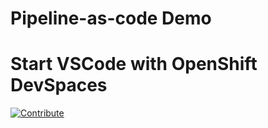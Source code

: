 # Pipeline-as-code Demo

# Start VSCode with OpenShift DevSpaces

<a href="https://devspaces.apps.cluster-bmgnq.bmgnq.sandbox1012.opentlc.com/#https://github.com/gamagnolo/pac-demo" target="_blank"><img src="https://www.eclipse.org/che/contribute.svg" alt="Contribute"></a>
